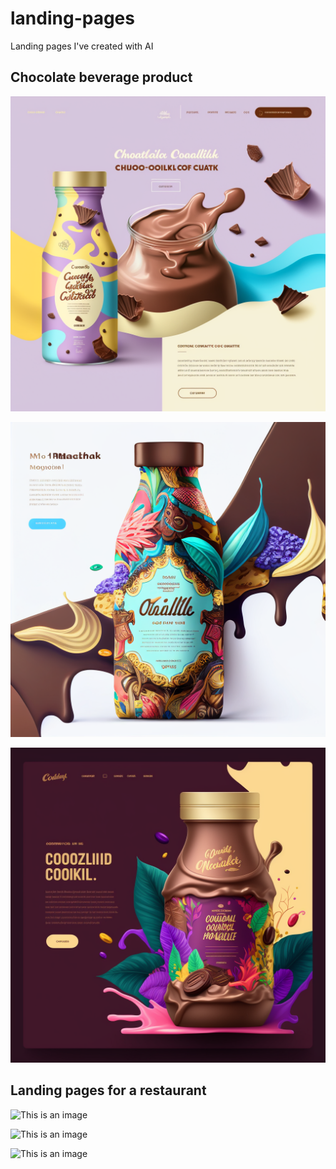 # landing-pages
Landing pages I've created with AI


## **Chocolate beverage product**
![This is an image](https://github.com/codercat123/landing-pages/blob/main/Concept%201%20chocolate%20beverage.png)

![This is an image](https://github.com/codercat123/landing-pages/blob/main/Concept%202%20chocolate%20beverage.png)

![This is an image](https://github.com/codercat123/landing-pages/blob/main/Concept%203%20chocolate%20beverage.png)




## **Landing pages for a restaurant**
![This is an image]()

![This is an image]()

![This is an image]()
